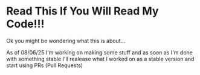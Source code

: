 # Read This If You Will Read My Code!!!
Ok you might be wondering what this is about...

As of 08/06/25 I'm working on making some stuff and as soon as I'm done with something stable I'll realease what I worked on as a stable version and start using PRs (Pull Requests)
